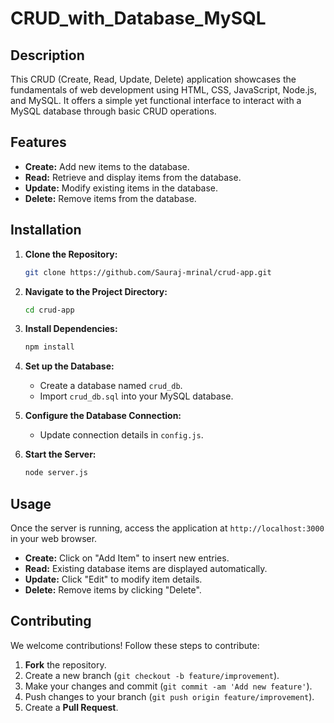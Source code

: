 # CRUD_with_Database_MySQL

## Description
This CRUD (Create, Read, Update, Delete) application showcases the fundamentals of web development using HTML, CSS, JavaScript, Node.js, and MySQL. It offers a simple yet functional interface to interact with a MySQL database through basic CRUD operations.

## Features
- **Create:** Add new items to the database.
- **Read:** Retrieve and display items from the database.
- **Update:** Modify existing items in the database.
- **Delete:** Remove items from the database.

## Installation
1. **Clone the Repository:**
   ```bash
   git clone https://github.com/Sauraj-mrinal/crud-app.git
   ```
2. **Navigate to the Project Directory:**
   ```bash
   cd crud-app
   ```
3. **Install Dependencies:**
   ```bash
   npm install
   ```
4. **Set up the Database:**
   - Create a database named `crud_db`.
   - Import `crud_db.sql` into your MySQL database.

5. **Configure the Database Connection:**
   - Update connection details in `config.js`.

6. **Start the Server:**
   ```bash
   node server.js
   ```

## Usage
Once the server is running, access the application at `http://localhost:3000` in your web browser.

- **Create:** Click on "Add Item" to insert new entries.
- **Read:** Existing database items are displayed automatically.
- **Update:** Click "Edit" to modify item details.
- **Delete:** Remove items by clicking "Delete".

## Contributing
We welcome contributions! Follow these steps to contribute:
1. **Fork** the repository.
2. Create a new branch (`git checkout -b feature/improvement`).
3. Make your changes and commit (`git commit -am 'Add new feature'`).
4. Push changes to your branch (`git push origin feature/improvement`).
5. Create a **Pull Request**.

